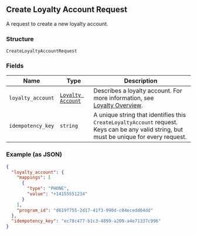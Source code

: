 ## Create Loyalty Account Request

A request to create a new loyalty account.

### Structure

`CreateLoyaltyAccountRequest`

### Fields

| Name | Type | Description |
|  --- | --- | --- |
| `loyalty_account` | [`Loyalty Account`](/doc/models/loyalty-account.md) | Describes a loyalty account. For more information, see <br>[Loyalty Overview](https://developer.squareup.com/docs/docs/loyalty/overview). |
| `idempotency_key` | `string` | A unique string that identifies this `CreateLoyaltyAccount` request. <br>Keys can be any valid string, but must be unique for every request. |

### Example (as JSON)

```json
{
  "loyalty_account": {
    "mappings": [
      {
        "type": "PHONE",
        "value": "+14155551234"
      }
    ],
    "program_id": "d619f755-2d17-41f3-990d-c04ecedd64dd"
  },
  "idempotency_key": "ec78c477-b1c3-4899-a209-a4e71337c996"
}
```

